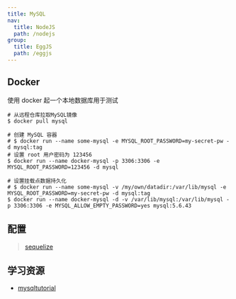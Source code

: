 ```yaml
---
title: MySQL
nav:
  title: NodeJS
  path: /nodejs
group:
  title: EggJS
  path: /eggjs
---
```


## Docker

使用 docker 起一个本地数据库用于测试

```shell
# 从远程仓库拉取MySQL镜像
$ docker pull mysql

# 创建 MySQL 容器
# $ docker run --name some-mysql -e MYSQL_ROOT_PASSWORD=my-secret-pw -d mysql:tag
# 设置 root 用户密码为 123456
$ docker run --name docker-mysql -p 3306:3306 -e MYSQL_ROOT_PASSWORD=123456 -d mysql

# 设置挂载点数据持久化
# $ docker run --name some-mysql -v /my/own/datadir:/var/lib/mysql -e MYSQL_ROOT_PASSWORD=my-secret-pw -d mysql:tag
$ docker run --name docker-mysql -d -v /var/lib/mysql:/var/lib/mysql -p 3306:3306 -e MYSQL_ALLOW_EMPTY_PASSWORD=yes mysql:5.6.43
```

## 配置

> [sequelize](https://eggjs.org/zh-cn/tutorials/sequelize.html)

## 学习资源

- [mysqltutorial](https://www.mysqltutorial.org/)
